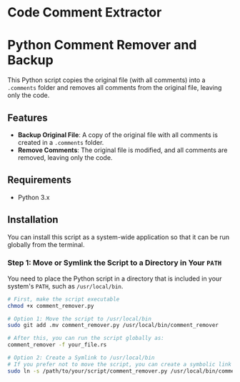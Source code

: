 # Code Comment Extractor
# Python Comment Remover and Backup

This Python script copies the original file (with all comments) into a `.comments` folder and removes all comments from the original file, leaving only the code.

## Features

- **Backup Original File**: A copy of the original file with all comments is created in a `.comments` folder.
- **Remove Comments**: The original file is modified, and all comments are removed, leaving only the code.

## Requirements

- Python 3.x

## Installation

You can install this script as a system-wide application so that it can be run globally from the terminal.

### Step 1: Move or Symlink the Script to a Directory in Your `PATH`

You need to place the Python script in a directory that is included in your system's `PATH`, such as `/usr/local/bin`.

```bash
# First, make the script executable
chmod +x comment_remover.py

# Option 1: Move the script to /usr/local/bin
sudo git add .mv comment_remover.py /usr/local/bin/comment_remover

# After this, you can run the script globally as:
comment_remover -f your_file.rs

# Option 2: Create a Symlink to /usr/local/bin
# If you prefer not to move the script, you can create a symbolic link instead:
sudo ln -s /path/to/your/script/comment_remover.py /usr/local/bin/comment_remover